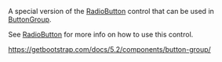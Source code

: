 A special version of the [RadioButton](~/controls/bootstrap5/RadioButton) control that can be used in [ButtonGroup](~/controls/bootstrap5/ButtonGroup).

See [RadioButton](~/controls/bootstrap5/RadioButton) for more info on how to use this control.

<https://getbootstrap.com/docs/5.2/components/button-group/>
